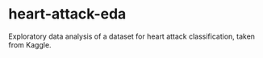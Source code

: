 # heart-attack-eda
Exploratory data analysis of a dataset for heart attack classification, taken from Kaggle.
